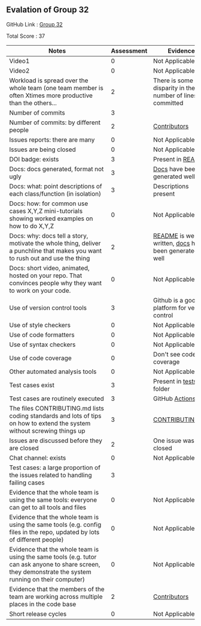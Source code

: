 ## Evalation of Group 32

GitHub Link : [Group 32](https://github.com/sohambapat/SWE-Group-32-Assignments)

Total Score : 37

|<div style="width:256px">Notes</div>|Assessment|Evidence|
|--------|------|-------|
|Video1|0|Not Applicable|
|Video2|0|Not Applicable|
|Workload is spread over the whole team (one team member is often Xtimes more productive than the others...|2|There is some disparity in the number of lines committed|
|Number of commits|3||
|Number of commits: by different people|2|[Contributors](https://github.com/sohambapat/SWE-Group-32-Assignments/graphs/contributors)|
|Issues reports: there are many|0|Not Applicable|
|Issues are being closed|0|Not Applicable|
|DOI badge: exists|3|Present in [README](https://github.com/sohambapat/SWE-Group-32-Assignments)|
|Docs: docs generated, format not ugly|3|[Docs](https://sohambapat.github.io/SWE-Group-32-Assignments/src/) have been generated well|
|Docs: what: point descriptions of each class/function (in isolation)|3|Descriptions present|
|Docs: how: for common use cases X,Y,Z mini-tutorials showing worked examples on how to do X,Y,Z|0|Not Applicable|
|Docs: why: docs tell a story, motivate the whole thing, deliver a punchline that makes you want to rush out and use the thing|2|[README](https://github.com/sohambapat/SWE-Group-32-Assignments) is well-written, [docs](https://sohambapat.github.io/SWE-Group-32-Assignments/src/) have been generated well|
|Docs: short video, animated, hosted on your repo. That convinces people why they want to work on your code.|0|Not Applicable|
|Use of version control tools|3|Github is a good platform for version control|
|Use of  style checkers|0|Not Applicable|
|Use of code  formatters|0|Not Applicable|
|Use of syntax checkers|0|Not Applicable|
|Use of code coverage|0|Don't see code coverage|
|Other automated analysis tools|0|Not Applicable|
|Test cases exist|3|Present in [tests](https://github.com/sohambapat/SWE-Group-32-Assignments/blob/main/test/test.py) folder|
|Test cases are routinely executed|3|GitHub [Actions](https://github.com/sohambapat/SWE-Group-32-Assignments/actions)|
|The files CONTRIBUTING.md lists coding standards and lots of tips on how to extend the system without screwing things up|3|[CONTRIBUTING.md](https://github.com/sohambapat/SWE-Group-32-Assignments/blob/main/CONTRIBUTING.md)|
|Issues are discussed before they are closed|2|One issue was closed|
|Chat channel: exists|0|Not Applicable|
|Test cases: a large proportion of the issues related to handling failing cases|3||
|Evidence that the whole team is using the same tools: everyone can get to all tools and files|0|Not Applicable|
|Evidence that the whole team is using the same tools (e.g. config files in the repo, updated by lots of different people)|0|Not Applicable|
|Evidence that the whole team is using the same tools (e.g. tutor can ask anyone to share screen, they demonstrate the system running on their computer)|0|Not Applicable|
|Evidence that the members of the team are working across multiple places in the code base|2|[Contributors](https://github.com/sohambapat/SWE-Group-32-Assignments/graphs/contributors)|
|Short release cycles|0|Not Applicable|

